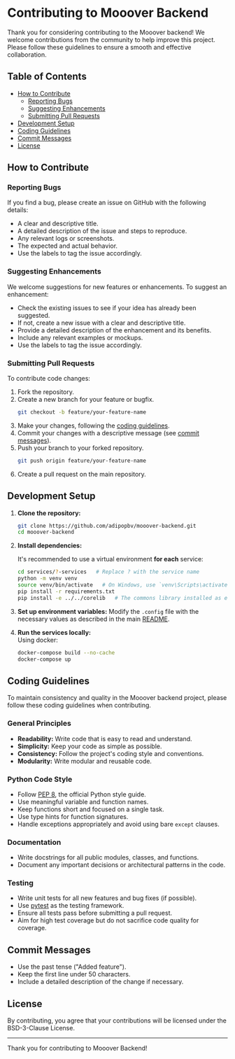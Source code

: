 # Contributing to Mooover Backend

Thank you for considering contributing to the Mooover backend! We welcome contributions from the community to help improve this project. Please follow these guidelines to ensure a smooth and effective collaboration.

## Table of Contents

- [How to Contribute](#how-to-contribute)
  - [Reporting Bugs](#reporting-bugs)
  - [Suggesting Enhancements](#suggesting-enhancements)
  - [Submitting Pull Requests](#submitting-pull-requests)
- [Development Setup](#development-setup)
- [Coding Guidelines](#coding-guidelines)
- [Commit Messages](#commit-messages)
- [License](#license)

## How to Contribute

### Reporting Bugs

If you find a bug, please create an issue on GitHub with the following details:

- A clear and descriptive title.
- A detailed description of the issue and steps to reproduce.
- Any relevant logs or screenshots.
- The expected and actual behavior.
- Use the labels to tag the issue accordingly.

### Suggesting Enhancements

We welcome suggestions for new features or enhancements. To suggest an enhancement:

- Check the existing issues to see if your idea has already been suggested.
- If not, create a new issue with a clear and descriptive title.
- Provide a detailed description of the enhancement and its benefits.
- Include any relevant examples or mockups.
- Use the labels to tag the issue accordingly.

### Submitting Pull Requests

To contribute code changes:

1. Fork the repository.
2. Create a new branch for your feature or bugfix.
   ```bash
   git checkout -b feature/your-feature-name
   ```
3. Make your changes, following the [coding guidelines](#coding-guidelines).
4. Commit your changes with a descriptive message (see [commit messages](#commit-messages)).
5. Push your branch to your forked repository.
   ```bash
   git push origin feature/your-feature-name
   ```
6. Create a pull request on the main repository.

## Development Setup

1. **Clone the repository:**
   ```bash
   git clone https://github.com/adipopbv/mooover-backend.git
   cd mooover-backend
   ```

2. **Install dependencies:**

   It's recommended to use a virtual environment **for each** service:
   ```bash
   cd services/?-services   # Replace ? with the service name
   python -m venv venv
   source venv/bin/activate   # On Windows, use `venv\Scripts\activate`
   pip install -r requirements.txt
   pip install -e ../../corelib   # The commons library installed as editable
   ```

3. **Set up environment variables:**
   Modify the `.config` file with the necessary values as described in the main [README](README.md).

4. **Run the services locally:**  
   Using docker:
   ```bash
   docker-compose build --no-cache
   docker-compose up
   ```   

## Coding Guidelines

To maintain consistency and quality in the Mooover backend project, please follow these coding guidelines when contributing.

### General Principles

- **Readability:** Write code that is easy to read and understand.
- **Simplicity:** Keep your code as simple as possible.
- **Consistency:** Follow the project's coding style and conventions.
- **Modularity:** Write modular and reusable code.

### Python Code Style

- Follow [PEP 8](https://www.python.org/dev/peps/pep-0008/), the official Python style guide.
- Use meaningful variable and function names.
- Keep functions short and focused on a single task.
- Use type hints for function signatures.
- Handle exceptions appropriately and avoid using bare `except` clauses.

### Documentation

- Write docstrings for all public modules, classes, and functions.
- Document any important decisions or architectural patterns in the code.

### Testing

- Write unit tests for all new features and bug fixes (if possible).
- Use [pytest](https://docs.pytest.org/en/stable/) as the testing framework.
- Ensure all tests pass before submitting a pull request.
- Aim for high test coverage but do not sacrifice code quality for coverage.

## Commit Messages

- Use the past tense ("Added feature").
- Keep the first line under 50 characters.
- Include a detailed description of the change if necessary.

## License

By contributing, you agree that your contributions will be licensed under the BSD-3-Clause License.

---

Thank you for contributing to Mooover Backend!
